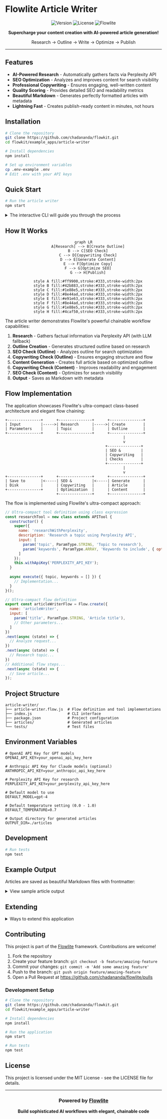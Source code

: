 # Flowlite Article Writer

<div align="center">

![Version](https://img.shields.io/badge/version-1.0.0-blue.svg?style=flat-square)
![License](https://img.shields.io/badge/license-MIT-green.svg?style=flat-square)
![Flowlite](https://img.shields.io/badge/powered%20by-Flowlite-orange.svg?style=flat-square)

**Supercharge your content creation with AI-powered article generation!**

Research → Outline → Write → Optimize → Publish

</div>

---

## Features

- **AI-Powered Research** - Automatically gathers facts via Perplexity API
- **SEO Optimization** - Analyzes and improves content for search visibility
- **Professional Copywriting** - Ensures engaging, well-written content
- **Quality Scoring** - Provides detailed SEO and readability metrics
- **Beautiful Markdown** - Generates perfectly formatted articles with metadata
- **Lightning Fast** - Creates publish-ready content in minutes, not hours

## Installation

```bash
# Clone the repository
git clone https://github.com/chadananda/flowkit.git
cd flowkit/example_apps/article-writer

# Install dependencies
npm install

# Set up environment variables
cp .env-example .env
# Edit .env with your API keys
```

## Quick Start

```bash
# Run the article writer
npm start
```

<details>
<summary>The interactive CLI will guide you through the process</summary>

You'll be prompted for:
- Article title
- Main topic
- Target audience
- Keywords
- Tone (Informative, Conversational, Professional)
- Word count

</details>

## How It Works

<div align="center">

```mermaid
graph LR
    A[Research] --> B[Create Outline]
    B --> C[SEO Check]
    C --> D[Copywriting Check]
    D --> E[Generate Content]
    E --> F[Optimize Copy]
    F --> G[Optimize SEO]
    G --> H[Publish]
    
    style A fill:#ff9900,stroke:#333,stroke-width:2px
    style B fill:#42b883,stroke:#333,stroke-width:2px
    style C fill:#1e88e5,stroke:#333,stroke-width:2px
    style D fill:#8e44ad,stroke:#333,stroke-width:2px
    style E fill:#e91e63,stroke:#333,stroke-width:2px
    style F fill:#8e44ad,stroke:#333,stroke-width:2px
    style G fill:#1e88e5,stroke:#333,stroke-width:2px
    style H fill:#4caf50,stroke:#333,stroke-width:2px
```

</div>

The article writer demonstrates Flowlite's powerful chainable workflow capabilities:

1. **Research** - Gathers factual information via Perplexity API (with LLM fallback)
2. **Outline Creation** - Generates structured outline based on research
3. **SEO Check (Outline)** - Analyzes outline for search optimization
4. **Copywriting Check (Outline)** - Ensures engaging structure and flow
5. **Content Generation** - Creates full article based on optimized outline
6. **Copywriting Check (Content)** - Improves readability and engagement
7. **SEO Check (Content)** - Optimizes for search visibility
8. **Output** - Saves as Markdown with metadata

## Flow Implementation

The application showcases Flowlite's ultra-compact class-based architecture and elegant flow chaining:

```ditaa
+---------------+      +---------------+      +---------------+
| Input         |----->| Research      |----->| Create        |
| Parameters    |      | Topic         |      | Outline       |
+---------------+      +---------------+      +---------------+
                                                     |
                                                     v
                                             +---------------+
                                             | SEO &         |
                                             | Copywriting   |
                                             | Checks        |
                                             +---------------+
                                                     |
                                                     v
+---------------+      +---------------+      +---------------+
| Save to       |<-----| SEO &         |<-----| Generate      |
| Disk          |      | Copywriting   |      | Article       |
+---------------+      | Optimization  |      | Content       |
                       +---------------+      +---------------+
```

The flow is implemented using Flowlite's ultra-compact approach:

```javascript
// Ultra-compact tool definition using class expression
const researchTool = new class extends APITool {
  constructor() {
    super({
      name: 'researchWithPerplexity',
      description: 'Research a topic using Perplexity API',
      input: [
        param('topic', ParamType.STRING, 'Topic to research'),
        param('keywords', ParamType.ARRAY, 'Keywords to include', { optional: true })
      ]
    });
    this.withApiKey('PERPLEXITY_API_KEY');
  }
  
  async execute({ topic, keywords = [] }) {
    // Implementation...
  }
}();

// Ultra-compact flow definition
export const articleWriterFlow = Flow.create({ 
  name: 'articleWriter',
  input: [
    param('title', ParamType.STRING, 'Article title'),
    // Other parameters...
  ]
})
.next(async (state) => {
  // Analyze request...
})
.next(async (state) => {
  // Research topic...
})
// Additional flow steps...
.next(async (state) => {
  // Save article...
});
```

## Project Structure

```
article-writer/
├── article-writer.flow.js  # Flow definition and tool implementations
├── index.js                # CLI interface
├── package.json            # Project configuration
├── articles/               # Generated articles
└── tests/                  # Test files
```

## Environment Variables

```
# OpenAI API Key for GPT models
OPENAI_API_KEY=your_openai_api_key_here

# Anthropic API Key for Claude models (optional)
ANTHROPIC_API_KEY=your_anthropic_api_key_here

# Perplexity API Key for research
PERPLEXITY_API_KEY=your_perplexity_api_key_here

# Default model to use
DEFAULT_MODEL=gpt-4

# Default temperature setting (0.0 - 1.0)
DEFAULT_TEMPERATURE=0.7

# Output directory for generated articles
OUTPUT_DIR=./articles
```

## Development

```bash
# Run tests
npm test
```

## Example Output

Articles are saved as beautiful Markdown files with frontmatter:

<details>
<summary>View sample article output</summary>

```markdown
---
title: "10 Ways AI is Transforming Content Creation"
date: "2025-04-09T20:55:34-07:00"
keywords: ["AI", "content creation", "machine learning", "productivity"]
topic: "AI in Content Creation"
audience: "Marketing professionals"
seoScore: 9.2
copywritingScore: 8.7
---

# 10 Ways AI is Transforming Content Creation

In today's fast-paced digital landscape, content creators are constantly seeking ways to enhance productivity without sacrificing quality. Artificial Intelligence has emerged as a game-changing technology in this domain...

## 1. Automated Research and Fact-Finding

AI-powered tools can now scan thousands of sources in seconds, extracting relevant information and statistics that would take human researchers hours to compile...
```

</details>

## Extending

<details>
<summary>Ways to extend this application</summary>

- Add new quality checks in the flow
- Implement additional research sources
- Create output formats beyond Markdown
- Add publishing capabilities to WordPress, Medium, etc.
- Build a web interface with real-time previews
- Add analytics for content performance tracking

</details>

## Contributing

This project is part of the [Flowlite](https://github.com/chadananda/flowlite) framework. Contributions are welcome!

1. Fork the repository
2. Create your feature branch: `git checkout -b feature/amazing-feature`
3. Commit your changes: `git commit -m 'Add some amazing feature'`
4. Push to the branch: `git push origin feature/amazing-feature`
5. Open a Pull Request at https://github.com/chadananda/flowlite/pulls

### Development Setup

```bash
# Clone the repository
git clone https://github.com/chadananda/flowkit.git
cd flowkit/example_apps/article-writer

# Install dependencies
npm install

# Run the application
npm start

# Run tests
npm test
```

## License

This project is licensed under the MIT License - see the LICENSE file for details.

---

<div align="center">

### Powered by [Flowlite](https://github.com/chadananda/flowlite)

**Build sophisticated AI workflows with elegant, chainable code**

</div>
